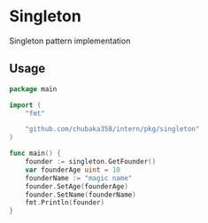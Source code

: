 # Singleton
Singleton pattern implementation

## Usage
```go
package main

import (
	"fmt"

	"github.com/chubaka358/intern/pkg/singleton"
)

func main() {
	founder := singleton.GetFounder()
	var founderAge uint = 10
	founderName := "magic name"
	founder.SetAge(founderAge)
	founder.SetName(founderName)
	fmt.Println(founder)
}
```
